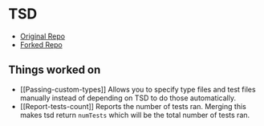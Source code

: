 # TSD

- [Original Repo](https://github.com/SamVerschueren/tsd)
- [Forked Repo](https://github.com/MLH-Fellowship/tsd/)

## Things worked on

- [[Passing-custom-types]] Allows you to specify type files and test files manually instead of depending on TSD to do those automatically.
- [[Report-tests-count]] Reports the number of tests ran. Merging this makes tsd return `numTests` which will be the total number of tests ran.
